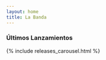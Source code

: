 ```yaml
---
layout: home
title: La Banda
---
```


### Últimos Lanzamientos

{% include releases_carousel.html %}
